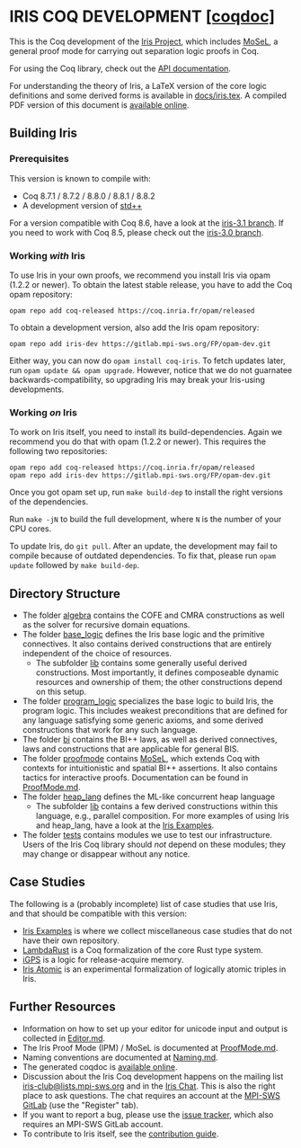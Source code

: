 # IRIS COQ DEVELOPMENT [[coqdoc]](https://plv.mpi-sws.org/coqdoc/iris/)

This is the Coq development of the [Iris Project](http://iris-project.org),
which includes [MoSeL](http://iris-project.org/mosel/), a general proof mode
for carrying out separation logic proofs in Coq.

For using the Coq library, check out the
[API documentation](https://plv.mpi-sws.org/coqdoc/iris/).

For understanding the theory of Iris, a LaTeX version of the core logic
definitions and some derived forms is available in
[docs/iris.tex](docs/iris.tex).  A compiled PDF version of this document is
[available online](http://plv.mpi-sws.org/iris/appendix-3.1.pdf).

## Building Iris

### Prerequisites

This version is known to compile with:

 - Coq 8.7.1 / 8.7.2 / 8.8.0 / 8.8.1 / 8.8.2
 - A development version of [std++](https://gitlab.mpi-sws.org/iris/stdpp)

For a version compatible with Coq 8.6, have a look at the
[iris-3.1 branch](https://gitlab.mpi-sws.org/FP/iris-coq/tree/iris-3.1).
If you need to work with Coq 8.5, please check out the
[iris-3.0 branch](https://gitlab.mpi-sws.org/FP/iris-coq/tree/iris-3.0).

### Working *with* Iris

To use Iris in your own proofs, we recommend you install Iris via opam (1.2.2 or
newer).  To obtain the latest stable release, you have to add the Coq opam
repository:

    opam repo add coq-released https://coq.inria.fr/opam/released

To obtain a development version, also add the Iris opam repository:

    opam repo add iris-dev https://gitlab.mpi-sws.org/FP/opam-dev.git

Either way, you can now do `opam install coq-iris`.  To fetch updates later, run
`opam update && opam upgrade`.  However, notice that we do not guarnatee
backwards-compatibility, so upgrading Iris may break your Iris-using
developments.

### Working *on* Iris

To work on Iris itself, you need to install its build-dependencies.  Again we
recommend you do that with opam (1.2.2 or newer).  This requires the following
two repositories:

    opam repo add coq-released https://coq.inria.fr/opam/released
    opam repo add iris-dev https://gitlab.mpi-sws.org/FP/opam-dev.git

Once you got opam set up, run `make build-dep` to install the right versions
of the dependencies.

Run `make -jN` to build the full development, where `N` is the number of your
CPU cores.

To update Iris, do `git pull`.  After an update, the development may fail to
compile because of outdated dependencies.  To fix that, please run `opam update`
followed by `make build-dep`.

## Directory Structure

* The folder [algebra](theories/algebra) contains the COFE and CMRA
  constructions as well as the solver for recursive domain equations.
* The folder [base_logic](theories/base_logic) defines the Iris base logic and
  the primitive connectives.  It also contains derived constructions that are
  entirely independent of the choice of resources.
  * The subfolder [lib](theories/base_logic/lib) contains some generally useful
    derived constructions.  Most importantly, it defines composeable
    dynamic resources and ownership of them; the other constructions depend
    on this setup.
* The folder [program_logic](theories/program_logic) specializes the base logic
  to build Iris, the program logic.   This includes weakest preconditions that
  are defined for any language satisfying some generic axioms, and some derived
  constructions that work for any such language.
* The folder [bi](theories/bi) contains the BI++ laws, as well as derived
  connectives, laws and constructions that are applicable for general BIS.
* The folder [proofmode](theories/proofmode) contains
  [MoSeL](http://iris-project.org/mosel/), which extends Coq with contexts for
  intuitionistic and spatial BI++ assertions. It also contains tactics for
  interactive proofs. Documentation can be found in
  [ProofMode.md](ProofMode.md).
* The folder [heap_lang](theories/heap_lang) defines the ML-like concurrent heap
  language
  * The subfolder [lib](theories/heap_lang/lib) contains a few derived
    constructions within this language, e.g., parallel composition.
    For more examples of using Iris and heap_lang, have a look at the
    [Iris Examples](https://gitlab.mpi-sws.org/FP/iris-examples).
* The folder [tests](theories/tests) contains modules we use to test our
  infrastructure. Users of the Iris Coq library should *not* depend on these
  modules; they may change or disappear without any notice.

## Case Studies

The following is a (probably incomplete) list of case studies that use Iris, and
that should be compatible with this version:

* [Iris Examples](https://gitlab.mpi-sws.org/FP/iris-examples) is where we
  collect miscellaneous case studies that do not have their own repository.
* [LambdaRust](https://gitlab.mpi-sws.org/FP/LambdaRust-coq/) is a Coq
  formalization of the core Rust type system.
* [iGPS](https://gitlab.mpi-sws.org/FP/sra-gps/tree/gen_proofmode_WIP) is a
  logic for release-acquire memory.
* [Iris Atomic](https://gitlab.mpi-sws.org/FP/iris-atomic/) is an experimental
  formalization of logically atomic triples in Iris.

## Further Resources

* Information on how to set up your editor for unicode input and output is
  collected in [Editor.md](Editor.md).
* The Iris Proof Mode (IPM) / MoSeL is documented at [ProofMode.md](ProofMode.md).
* Naming conventions are documented at [Naming.md](Naming.md).
* The generated coqdoc is [available online](https://plv.mpi-sws.org/coqdoc/iris/).
* Discussion about the Iris Coq development happens on the mailing list
  [iris-club@lists.mpi-sws.org](https://lists.mpi-sws.org/listinfo/iris-club)
  and in the [Iris Chat](https://mattermost.mpi-sws.org/iris).  This is also the
  right place to ask questions.  The chat requires an account at the
  [MPI-SWS GitLab](https://gitlab.mpi-sws.org/users/sign_in) (use the "Register"
  tab).
* If you want to report a bug, please use the
  [issue tracker](https://gitlab.mpi-sws.org/FP/iris-coq/issues), which also
  requires an MPI-SWS GitLab account.
* To contribute to Iris itself, see the [contribution guide](CONTRIBUTING.md).
